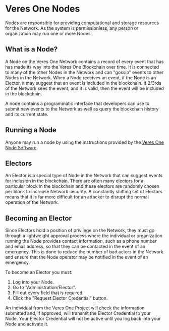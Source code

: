 # Veres One Nodes

Nodes are responsible for providing computational and storage resources for
the Network. As the system is permissionless, any person or organization may
run one or more Nodes.

## What is a Node?

A Node on the Veres One Network contains a record of every event that has
has made its way into the Veres One Blockchain over time. It is connected to
many of the other Nodes in the Network and can "gossip" events to other Nodes in
the Network. When a Node receives an event, if the Node is an Elector, it may
suggest that an event is included in the blockchain. If 2/3rds of the Network
sees the event, and it is valid, then the event will be included in the blockchain.

A node contains a programmatic interface that developers can use to submit
new events to the Network as well as query the blockchain history and
its current state.

## Running a Node

Anyone may run a node by using the instructions provided by the
[Veres One Node Software](https://github.com/veres-one/veres-one).

## Electors

An Elector is a special type of Node in the Network that can suggest events
for inclusion in the blockchain. There are often many electors for a particular
block in the blockchain and these electors are randomly chosen per block to
increase Network security. A constantly shifting set of Electors means that
it is far more difficult for an attacker to disrupt the normal operation of
the Network.

## Becoming an Elector

Since Electors hold a position of privilege on the Network, they must go
through a lightweight approval process where the individual or organization
running the Node provides contact information, such as a phone number and
email address, so that they can be contacted in the event of an emergency. This
is done to reduce the number of bad actors in the Network and
ensure that the Node operator may be notified in the event of an emergency.

To become an Elector you must:

1. Log into your Node.
2. Go to "Administration/Elector".
3. Fill out every field that is required.
4. Click the "Request Elector Credential" button.

An individual from the Veres One Project will check the information submitted
and, if approved, will transmit the Elector Credential to your Node. Your
Elector Credential will not be active until you log back into your Node and
activate it.
